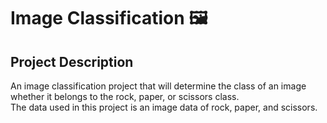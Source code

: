 # Image Classification 🖼️
## Project Description
An image classification project that will determine the class of an image whether it belongs to the rock, paper, or scissors class.
<br> The data used in this project is an image data of rock, paper, and scissors.
